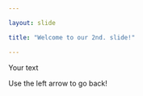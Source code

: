 ```yaml
---

layout: slide

title: "Welcome to our 2nd. slide!"

---
```


Your text

Use the left arrow to go back!

